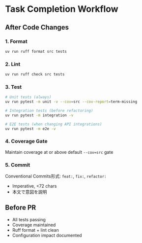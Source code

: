 # Task Completion Workflow

## After Code Changes

### 1. Format
```bash
uv run ruff format src tests
```

### 2. Lint
```bash
uv run ruff check src tests
```

### 3. Test
```bash
# Unit tests (always)
uv run pytest -m unit -v --cov=src --cov-report=term-missing

# Integration tests (before refactoring)
uv run pytest -m integration -v

# E2E tests (when changing API integrations)
uv run pytest -m e2e -v
```

### 4. Coverage Gate
Maintain coverage at or above default `--cov=src` gate

### 5. Commit
Conventional Commits形式: `feat:`, `fix:`, `refactor:`
- Imperative, <72 chars
- 本文で意図を説明

## Before PR
- All tests passing
- Coverage maintained
- Ruff format + lint clean
- Configuration impact documented

